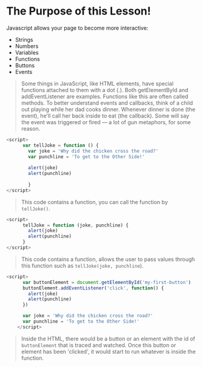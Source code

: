 # The Purpose of this Lesson! 
Javascript allows your page to become more interactive:
* Strings
* Numbers
* Variables
* Functions
* Buttons
* Events
>Some things in JavaScript, like HTML elements, have special functions attached to them with a dot (.). Both getElementById and addEventListener are examples. Functions like this are often called methods. To better understand events and callbacks, think of a child out playing while her dad cooks dinner. Whenever dinner is done (the event), he'll call her back inside to eat (the callback). Some will say the event was triggered or fired — a lot of gun metaphors, for some reason.
```javascript
<script>
      var tellJoke = function () {
        var joke = 'Why did the chicken cross the road?'
        var punchline = 'To get to the Other Side!'
        
        alert(joke)
        alert(punchline)
        
        }
</script>
```
>This code contains a function, you can call the function by `tellJoke()`.
```javascript
<script>
      tellJoke = function (joke, punchline) {
        alert(joke)
        alert(punchline)
      }
</script>
```
>This code contains a function, allows the user to pass values through this function such as `tellJoke(joke, punchline`).
```javascript
<script>
      var buttonElement = document.getElementById('my-first-button')
      buttonElement.addEventListener('click', function() {
        alert(joke)
        alert(punchline)
      })

      var joke = 'Why did the chicken cross the road?'
      var punchline = 'To get to the Other Side!'
    </script>
```
>Inside the HTML, there would be a button or an element with the id of `buttonElement` that is traced and watched. Once this button or element has been 'clicked', it would start to run whatever is inside the function. 
